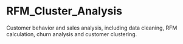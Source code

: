 # RFM_Cluster_Analysis
Customer behavior and sales analysis, including data cleaning, RFM calculation, churn analysis and customer clustering.
